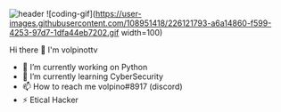 ![header](https://user-images.githubusercontent.com/108951418/226121783-8cfefcf2-31c5-4bb8-b039-e02fbae72ca5.png)
![coding-gif](https://user-images.githubusercontent.com/108951418/226121793-a6a14860-f599-4253-97d7-1dfa44eb7202.gif width=100)

Hi there 👋 I'm volpinottv

- 🔭 I’m currently working on Python
- 🌱 I’m currently learning CyberSecurity
- 📫 How to reach me volpino#8917 (discord)
- ⚡ Etical Hacker
